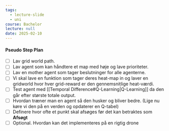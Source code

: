 ```yaml
---
tags:
  - lecture-slide
  - uni
course: Bachelor
lecture: null
date: 2025-02-10
---
```


#### Pseudo Step Plan
 - [ ] Lav grid world path.
 - [ ] Lav agent som kan håndtere et map med høje og lave prioriteter.
 - [ ] Lav en mother agent som tager beslutninger for alle agenterne.
 - [ ] Vi skal lave en funktion som tager deres heat-map in og laver en gridworld hvor hver grid-reward er den gennemsnitlige heat-værdi.
 - [ ] Test agent med [[Temporal Difference#Q-Learning|Q-Learning]] da den går efter største totale output.
 - [ ] Hvordan træner man en agent så den husker og bliver bedre. (Lige nu køre vi den på en verden og opdaterer en Q-tabel)
 - [ ] Definere hvor ofte et punkt skal afsøges før det kan betraktes som  **Afsøgt** 
 - [ ] Optional. Hvordan kan det implementeres på en rigtig drone
